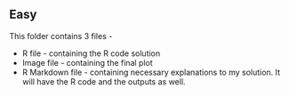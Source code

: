 ## Easy

This folder contains 3 files -
  - R file - containing the R code solution 
  - Image file - containing the final plot 
  - R Markdown file - containing necessary explanations to my solution. It will have the R code and the outputs as well.  

